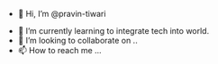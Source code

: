 - 👋 Hi, I’m @pravin-tiwari
<!-- - 👀 I’m interested in programming, online games, football, anime, bike riding, nature, technology, programming. -->
- 🌱 I’m currently learning to integrate tech into world.
- 💞️ I’m looking to collaborate on ..
- 📫 How to reach me ...

<!---
pravin-tiwari/pravin-tiwari is a ✨ special ✨ repository because its `README.md` (this file) appears on your GitHub profile.
You can click the Preview link to take a look at your changes.
--->
